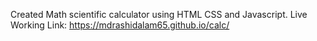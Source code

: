 Created Math scientific calculator using HTML CSS and Javascript.
Live Working Link: https://mdrashidalam65.github.io/calc/
